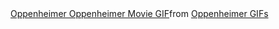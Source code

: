 <div class="tenor-gif-embed" data-postid="15308305416107220221" data-share-method="host" data-aspect-ratio="1.76596" data-width="100%"><a href="https://tenor.com/view/oppenheimer-oppenheimer-movie-oppenheimer-meme-oppenheimer-stare-opps-gif-15308305416107220221">Oppenheimer Oppenheimer Movie GIF</a>from <a href="https://tenor.com/search/oppenheimer-gifs">Oppenheimer GIFs</a></div> <script type="text/javascript" async src="https://tenor.com/embed.js"></scrip
